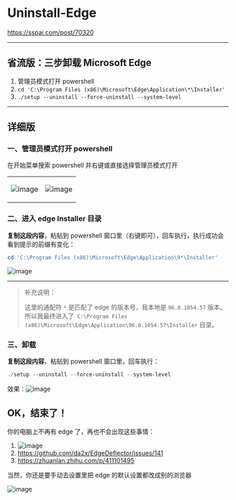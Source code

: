 # Uninstall-Edge

https://sspai.com/post/70320

---

## 省流版：三步卸载 Microsoft Edge

1. 管理员模式打开 powershell
2. `cd 'C:\Program Files (x86)\Microsoft\Edge\Application\*\Installer'`
3. `./setup --uninstall --force-uninstall --system-level`

---

## 详细版

### 一、管理员模式打开 powershell

在开始菜单搜索 powershell 并右键或直接选择管理员模式打开

<table>
<tr>
<td valign="top" width="50%">

![image](https://user-images.githubusercontent.com/10897528/146189026-64753943-9df8-4ff4-81b5-914d3fc948be.png)

</td>
<td valign="top" width="50%">

![image](https://user-images.githubusercontent.com/10897528/146189958-72f3cdde-7265-46c4-b362-3183c8abcc9f.png)

</td>
</tr>
</table>

### 二、进入 edge Installer 目录

**复制这段内容**，粘贴到 powershell 窗口里（右键即可），回车执行，执行成功会看到提示的前缀有变化：

```powershell
cd 'C:\Program Files (x86)\Microsoft\Edge\Application\9*\Installer'
```

![image](https://user-images.githubusercontent.com/10897528/146190508-346e7814-824a-4f11-a6b8-bfb5acf7358d.png)

---

> 补充说明：
> 
> 这里的通配符 `*` 是匹配了 edge 的版本号，我本地是 `96.0.1054.57` 版本。所以我最终进入了` C:\Program Files (x86)\Microsoft\Edge\Application\96.0.1054.57\Installer` 目录。

### 三、卸载

**复制这段内容**，粘贴到 powershell 窗口里，回车执行：

```powershell
./setup --uninstall --force-uninstall --system-level
```

效果：![image](https://user-images.githubusercontent.com/10897528/146190998-6a5714b2-06ea-4d2f-bd43-b30b20f8b9e4.png)

## OK，结束了！

你的电脑上不再有 edge 了，再也不会出现这些事情：

1. ![image](https://user-images.githubusercontent.com/10897528/146191371-e94dbe70-b1bc-4deb-9d2c-b2146f89e9dc.png)
2. https://github.com/da2x/EdgeDeflector/issues/141
3. https://zhuanlan.zhihu.com/p/411101495

当然，你还是要手动去设置里把 edge 的默认设置都改成别的浏览器

![image](https://user-images.githubusercontent.com/10897528/146191880-b98d0830-b1bc-4181-a6ce-37ea0699e12c.png)
